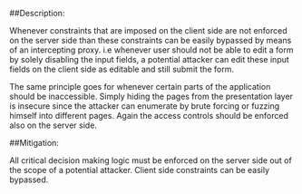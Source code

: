 ##Description:

Whenever constraints that are imposed on the client side are not enforced on the server side than
these constraints can be easily bypassed by means of an intercepting proxy. i.e whenever user should not 
be able to edit a form by solely disabling the input fields, a potential attacker can edit these input 
fields on the client side as editable and still submit the form.

The same principle goes for whenever certain parts of the application should be inaccessible. Simply hiding
the pages from the presentation layer is insecure since the attacker can enumerate by brute forcing or
fuzzing himself into different pages. Again the access controls should be enforced also on the server side.  

##Mitigation:

All critical decision making logic must be enforced on the server side out of the scope of a potential 
attacker. Client side constraints can be easily bypassed.
